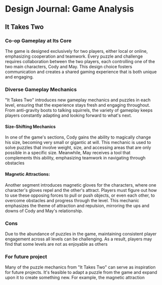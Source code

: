 <h1>Design Journal: Game Analysis</h1>
<h2>It Takes Two</h2>
<h3>Co-op Gameplay at Its Core</h3>
<p>The game is designed exclusively for two players, either local or online, emphasizing cooperation and teamwork. Every puzzle and challenge requires collaboration between the two players, each controlling one of the two main characters, Cody and May. This design choice fosters communication and creates a shared gaming experience that is both unique and engaging.</p>
<h3>Diverse Gameplay Mechanics</h3>
<p>"It Takes Two" introduces new gameplay mechanics and puzzles in each level, ensuring that the experience stays fresh and engaging throughout. From anti-gravity boots to talking squirrels, the variety of gameplay keeps players constantly adapting and looking forward to what's next.
<h4>Size-Shifting Mechanics</h4>
In one of the game's sections, Cody gains the ability to magically change his size, becoming very small or gigantic at will. This mechanic is used to solve puzzles that involve weight, size, and accessing areas that are only possible in a specific size. Meanwhile, May receives a tool that complements this ability, emphasizing teamwork in navigating through obstacles
</p>
<h4>Magnetic Attractions:</h4>
Another segment introduces magnetic gloves for the characters, where one character's gloves repel and the other's attract. Players must figure out how to use these opposing forces to pull or push objects, or even each other, to overcome obstacles and progress through the level. This mechanic emphasizes the theme of attraction and repulsion, mirroring the ups and downs of Cody and May's relationship.
<h3>Cons</h3>
<p>Due to the abundance of puzzles in the game, maintaining consistent player engagement across all levels can be challenging. As a result, players may find that some levels are not as enjoyable as others</p>
<h3>For future project</h3>
<p>Many of the puzzle mechanics from "It Takes Two" can serve as inspiration for future projects. It's feasible to adapt a puzzle from the game and expand upon it to create something new. For example, the magnetic attraction</p>
